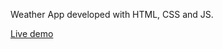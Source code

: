Weather App developed with HTML, CSS and JS. 

<a href="https://fernandoambri.github.io/WeatherApp/">Live demo</a>

